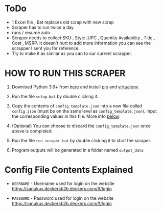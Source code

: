 # ToDo
- 1 Excel file , Bat replaces old scrap with new scrap
- Scraper has to run twice a day
- runs / resume auto
- Scraper needs to collect SKU , Style ,UPC , Quantity Availability , Title , Cost , MSRP. It doesn't hurt to add more information you can see the scrapper I sent you for reference.
- Try to make it as similar as you can to our current scrapper.



# HOW TO RUN THIS SCRAPER

1. Download Python 3.6+ from [here](https://www.python.org/downloads/) and install [pip](https://www.geeksforgeeks.org/how-to-install-pip-on-windows/) and [virtualenv](https://www.freecodecamp.org/news/how-to-setup-virtual-environments-in-python/).

2. Run the file `setup.bat` by double clicking it.

3. Copy the contents of `config_template.json` into a new file called `config.json` (must be on the same level as `config_template.json`). Input the corresponding values in this file. More info [below](#config-file-settings-explained).

4. (Optional) You can choose to discard the `config_template.json` once above is completed.

5. Run the file `run_scraper.bat` by double clicking it to start the scraper.

6. Program outputs will be generated in a folder named `output_data`

# Config File Contents Explained

- `USERNAME` - Username used for login on the website https://sanukus.deckersb2b.deckers.com/#/login

- `PASSWORD` - Password used for login on the website https://sanukus.deckersb2b.deckers.com/#/login
